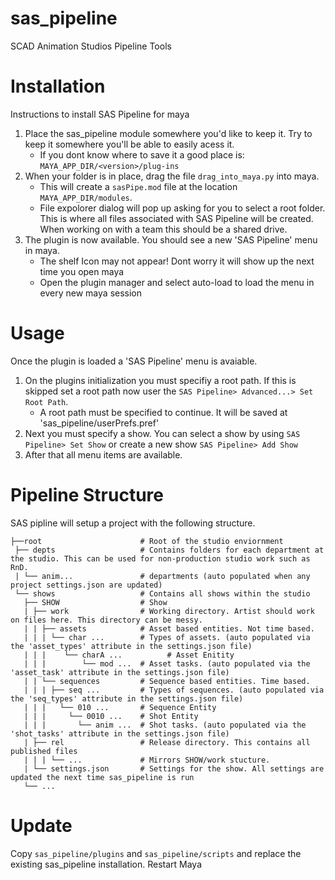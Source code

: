 # sas_pipeline
SCAD Animation Studios Pipeline Tools

# Installation
Instructions to install SAS Pipeline for maya
1. Place the sas_pipeline module somewhere you'd like to keep it. Try to keep it somewhere you'll be able to easily acess it.
    * If you dont know where to save it a good place is: `MAYA_APP_DIR/<version>/plug-ins`
2. When your folder is in place, drag the file `drag_into_maya.py` into maya.
    * This will create a `sasPipe.mod` file at the location  `MAYA_APP_DIR/modules`. 
    * File expolorer dialog will pop up asking for you to select a root folder. This is where all files associated with SAS Pipeline will be created. When working on with a team this should be a shared drive.
3. The plugin is now available. You should see a new 'SAS Pipeline' menu in maya. 
    * The shelf Icon may not appear! Dont worry it will show up the next time you open maya 
    * Open the plugin manager and select auto-load to load the menu in every new maya session


# Usage
Once the plugin is loaded a 'SAS Pipeline' menu is avaiable.
1. On the plugins initialization you must specifiy a root path. If this is skipped set a root path now user the `SAS Pipeline> Advanced...> Set Root Path`.
    * A root path must be specified to continue. It will be saved at 'sas_pipeline/userPrefs.pref'
2. Next you must specify a show. You can select a show by using `SAS Pipeline> Set Show` or create a new show `SAS Pipeline> Add Show`
3. After that all menu items are available.

# Pipeline Structure
SAS pipline will setup a project with the following structure.
```
├──root                      # Root of the studio enviornment
 ├── depts                   # Contains folders for each department at the studio. This can be used for non-production studio work such as RnD.
 | └── anim...               # departments (auto populated when any project settings.json are updated)
 └── shows                   # Contains all shows within the studio
   ├── SHOW                  # Show
   | ├── work                # Working directory. Artist should work on files here. This directory can be messy.
   | | ├── assets            # Asset based entities. Not time based.
   | | | └── char ...        # Types of assets. (auto populated via the 'asset_types' attribute in the settings.json file)
   | | |    └── charA ...          # Asset Enitity
   | | |        └── mod ...  # Asset tasks. (auto populated via the 'asset_task' attribute in the settings.json file)
   | | └── sequences         # Sequence based entities. Time based.
   | | | ├── seq ...         # Types of sequences. (auto populated via the 'seq_types' attribute in the settings.json file)
   | | |   └── 010 ...       # Sequence Entity
   | | |     └── 0010 ...    # Shot Entity
   | | |       └── anim ...  # Shot tasks. (auto populated via the 'shot_tasks' attribute in the settings.json file)
   | ├── rel                 # Release directory. This contains all published files
   | | | └── ...             # Mirrors SHOW/work stucture.
   | └── settings.json       # Settings for the show. All settings are updated the next time sas_pipeline is run
   └── ...
 ```


# Update
Copy `sas_pipeline/plugins` and `sas_pipeline/scripts` and replace the existing sas_pipeline installation.
Restart Maya



